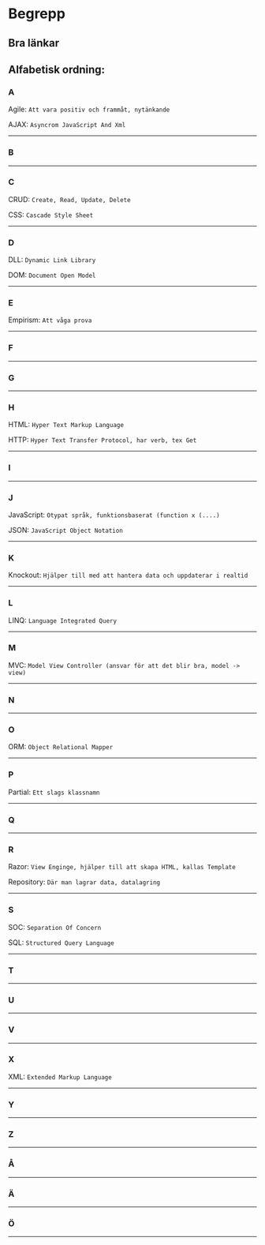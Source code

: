 Begrepp
===============

Bra länkar
-----------

Alfabetisk ordning:
-----------

### A

Agile: 
`Att vara positiv och frammåt, nytänkande`

AJAX: 
`Asyncrom JavaScript And Xml`

-----------
### B

-----------
### C

CRUD: 
`Create, Read, Update, Delete`

CSS: 
`Cascade Style Sheet`

-----------
### D

DLL: 
`Dynamic Link Library`

DOM: 
`Document Open Model`

-----------
### E

Empirism: 
`Att våga prova`

-----------
### F

-----------
### G

-----------
### H

HTML: 
`Hyper Text Markup Language`

HTTP: 
`Hyper Text Transfer Protocol, har verb, tex Get`

-----------
### I

-----------
### J

JavaScript: 
`Otypat språk, funktionsbaserat (function x (....)`

JSON: 
`JavaScript Object Notation`

-----------
### K

Knockout: 
`Hjälper till med att hantera data och uppdaterar i realtid`

-----------
### L

LINQ: 
`Language Integrated Query`

-----------
### M

MVC: 
`Model View Controller (ansvar för att det blir bra, model -> view)`

-----------
### N

-----------
### O

ORM: 
`Object Relational Mapper`

-----------
### P

Partial: 
`Ett slags klassnamn`

-----------
### Q

-----------
### R

Razor: 
`View Enginge, hjälper till att skapa HTML, kallas Template`

Repository: 
`Där man lagrar data, datalagring`

-----------
### S

SOC: 
`Separation Of Concern`

SQL: 
`Structured Query Language`

-----------
### T

-----------
### U

-----------
### V

-----------
### X

XML: 
`Extended Markup Language`

-----------
### Y

-----------
### Z

-----------
### Å

-----------
### Ä

-----------
### Ö 

-----------